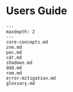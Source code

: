 # Users Guide

```{toctree}
---
maxdepth: 2
---
core-concepts.md
zne.md
pec.md
cdr.md
shadows.md
ddd.md
rem.md
error-mitigation.md
glossary.md
```
